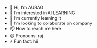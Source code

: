 - 👋 Hi, I’m AURAG
- 👀 I’m interested in AI LEARNING
- 🌱 I’m currently learning it
- 💞️ I’m looking to collaborate on company 
- 📫 How to reach me here
- 😄 Pronouns: raj
- ⚡ Fun fact: hii

<!---
right815/right815 is a ✨ special ✨ repository because its `README.md` (this file) appears on your GitHub profile.
You can click the Preview link to take a look at your changes.
--->
